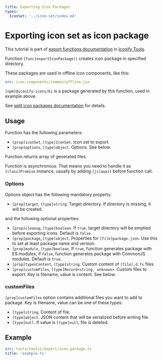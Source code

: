 ```yaml
title: Exporting Icon Packages
types:
  IconSet: '../icon-set/index.md'
```

# Exporting icon set as icon package

This tutorial is part of [export functions documentation](./index.md) in [Iconify Tools](../index.md).

Function `[func]exportIconPackage()` creates icon package in specified directory.

These packages are used in offline icon components, like this:

```yaml
src: icon-components/common/offline.jsx
```

`[npm]@iconify-icons/bi` is a package generated by this function, used in example above.

See [split icon packages documentation](../../../icons/icons.md) for details.

## Usage

Function has the following parameters:

- `[prop]iconSet`, `[type]IconSet`. Icon set to export.
- `[prop]options`, `[type]object`. Options. See below.

Function returns array of generated files.

Function is asynchronous. That means you need to handle it as `[class]Promise` instance, usually by adding `[js]await` before function call.

### Options

Options object has the following mandatory property:

- `[prop]target`, `[type]string`. Target directory. If directory is missing, it will be created.

and the following optional properties:

- `[prop]cleanup`, `[type]boolean`. If `true`, target directory will be emptied before exporting icons. Default is `false`.
- `[prop]package`, `[type]object`. Properties for `[file]package.json`. Use this to set at least package name and version.
- `[prop]module`, `[type]boolean`. If `true`, function generates package with ES modules, if `false`, function generates package with CommonJS modules. Default is `true`.
- `[prop]typesContent`, `[type]string`. Custom content of `[file].d.ts` files.
- `[prop]customFiles`, `[type]Record<string, unknown>`. Custom files to export. Key is filename, value is content. See below.

### customFiles

`[prop]customFiles` option contains additional files you want to add to package. Key is filename, value can be one of these types:

- `[type]string`. Content of file.
- `[type]object`. JSON content that will be serialized before writing file.
- `[type]null`. If value is `[type]null`, file is deleted.

## Example

```yaml
src: tools/tools2/export/icon-package.ts
title: 'example.ts'
```
